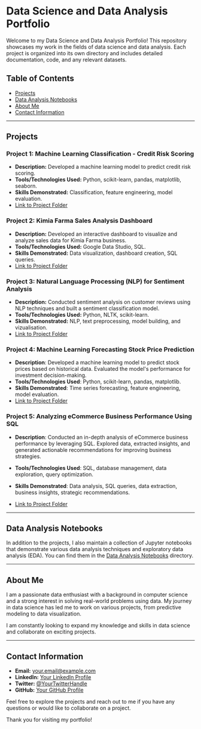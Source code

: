 # Data Science and Data Analysis Portfolio

Welcome to my Data Science and Data Analysis Portfolio! This repository showcases my work in the fields of data science and data analysis. Each project is organized into its own directory and includes detailed documentation, code, and any relevant datasets.


## Table of Contents

- [Projects](#projects)
- [Data Analysis Notebooks](#data-analysis-notebooks)
- [About Me](#about-me)
- [Contact Information](#contact-information)

---

## Projects

### Project 1: Machine Learning Classification - Credit Risk Scoring

- **Description:** Developed a machine learning model to predict credit risk scoring.
- **Tools/Technologies Used:** Python, scikit-learn, pandas, matplotlib, seaborn.
- **Skills Demonstrated:** Classification, feature engineering, model evaluation.
- [Link to Project Folder](https://github.com/frzkstudio/ML_Credit_Risk_Scoring)


### Project 2: Kimia Farma Sales Analysis Dashboard

- **Description:** Developed an interactive dashboard to visualize and analyze sales data for Kimia Farma business.
- **Tools/Technologies Used:** Google Data Studio, SQL.
- **Skills Demonstrated:** Data visualization, dashboard creation, SQL queries.
- [Link to Project Folder](project-2/)

### Project 3: Natural Language Processing (NLP) for Sentiment Analysis

- **Description:** Conducted sentiment analysis on customer reviews using NLP techniques and built a sentiment classification model.
- **Tools/Technologies Used:** Python, NLTK, scikit-learn.
- **Skills Demonstrated:** NLP, text preprocessing, model building, and vizualisation.
- [Link to Project Folder](https://github.com/frzkstudio/ML_NLP_Sentiment_Analysis/tree/main)

### Project 4: Machine Learning Forecasting Stock Price Prediction
- **Description**: Developed a machine learning model to predict stock prices based on historical data. Evaluated the model's performance for investment decision-making.
- **Tools/Technologies Used**: Python, scikit-learn, pandas, matplotlib.
- **Skills Demonstrated**: Time series forecasting, feature engineering, model evaluation.
- [Link to Project Folder](https://github.com/frzkstudio/ML_Forecasting_Predict_Stock_Prices/tree/main)

### Project 5: Analyzing eCommerce Business Performance Using SQL
- **Description**: Conducted an in-depth analysis of eCommerce business performance by leveraging SQL. Explored data, extracted insights, and generated actionable recommendations for improving business strategies.
- **Tools/Technologies Used**: SQL, database management, data exploration, query optimization.
- **Skills Demonstrated**: Data analysis, SQL queries, data extraction, business insights, strategic recommendations.

- [Link to Project Folder](https://github.com/frzkstudio/ML_Forecasting_Predict_Stock_Prices/tree/main)


<!-- Add more projects as needed -->

---

## Data Analysis Notebooks

In addition to the projects, I also maintain a collection of Jupyter notebooks that demonstrate various data analysis techniques and exploratory data analysis (EDA). You can find them in the [Data Analysis Notebooks](data-analysis-notebooks/) directory.

---

## About Me

I am a passionate data enthusiast with a background in computer science and a strong interest in solving real-world problems using data. My journey in data science has led me to work on various projects, from predictive modeling to data visualization.

I am constantly looking to expand my knowledge and skills in data science and collaborate on exciting projects.

---

## Contact Information

- **Email:** your.email@example.com
- **LinkedIn:** [Your LinkedIn Profile](https://www.linkedin.com/in/your-profile/)
- **Twitter:** [@YourTwitterHandle](https://twitter.com/your-handle)
- **GitHub:** [Your GitHub Profile](https://github.com/your-username)

Feel free to explore the projects and reach out to me if you have any questions or would like to collaborate on a project.

Thank you for visiting my portfolio!
